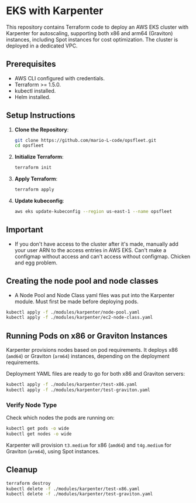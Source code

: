 # EKS with Karpenter

This repository contains Terraform code to deploy an AWS EKS cluster with Karpenter for autoscaling, supporting both x86 and arm64 (Graviton) instances, including Spot instances for cost optimization. The cluster is deployed in a dedicated VPC.

## Prerequisites
- AWS CLI configured with credentials.
- Terraform >= 1.5.0.
- kubectl installed.
- Helm installed.

## Setup Instructions
1. **Clone the Repository**:
   ```bash
   git clone https://github.com/mario-L-code/opsfleet.git
   cd opsfleet
   ```

2. **Initialize Terraform**:
   ```bash
   terraform init
   ```

3. **Apply Terraform**:
   ```bash
   terraform apply
   ```

4. **Update kubeconfig**:
   ```bash
   aws eks update-kubeconfig --region us-east-1 --name opsfleet 
   ```

## Important

- If you don't have access to the cluster after it's made, manually add your user ARN to the access entries in AWS EKS.
  Can't make a configmap without access and can't access without configmap. Chicken and egg problem.

## Creating the node pool and node classes

- A Node Pool and Node Class yaml files was put into the Karpenter module. Must first be made before deploying pods.

```bash
kubectl apply -f ./modules/karpenter/node-pool.yaml
kubectl apply -f ./modules/karpenter/ec2-node-class.yaml
```

## Running Pods on x86 or Graviton Instances
Karpenter provisions nodes based on pod requirements. It deploys x86 (`amd64`) or Graviton (`arm64`) instances, depending on the deployment requirements. 

Deployment YAML files are ready to go for both x86 and Graviton servers:
```bash
kubectl apply -f ./modules/karpenter/test-x86.yaml
kubectl apply -f ./modules/karpenter/test-graviton.yaml
```


### Verify Node Type
Check which nodes the pods are running on:
```bash
kubectl get pods -o wide
kubectl get nodes -o wide
```

Karpenter will provision `t3.medium` for x86 (`amd64`) and `t4g.medium` for Graviton (`arm64`), using Spot instances.

## Cleanup
```bash
terraform destroy
kubectl delete -f ./modules/karpenter/test-x86.yaml
kubectl delete -f ./modules/karpenter/test-graviton.yaml
```
